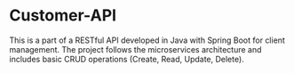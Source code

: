 # Customer-API
This is a part of a RESTful API developed in Java with Spring Boot for client management. The project follows the microservices architecture and includes basic CRUD operations (Create, Read, Update, Delete).
